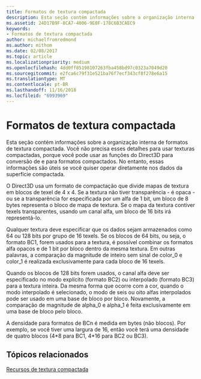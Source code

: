 ```yaml
---
title: Formatos de textura compactada
description: Esta seção contém informações sobre a organização interna de formatos de textura compactada.
ms.assetid: 24D17B9F-8CA7-4006-9E0F-178C6B3CAEC9
keywords:
- Formatos de textura compactada
author: michaelfromredmond
ms.author: mithom
ms.date: 02/08/2017
ms.topic: article
ms.localizationpriority: medium
ms.openlocfilehash: 4dd0ff85198107263fba458bd97c0323a7049d20
ms.sourcegitcommit: e2fca6c79f31e521ba76f7ecf343cf8f278e6a15
ms.translationtype: MT
ms.contentlocale: pt-BR
ms.lasthandoff: 11/16/2018
ms.locfileid: "6993969"
---
```

# <a name="compressed-texture-formats"></a>Formatos de textura compactada


Esta seção contém informações sobre a organização interna de formatos de textura compactada. Você não precisa esses detalhes para usar texturas compactadas, porque você pode usar as funções do Direct3D para conversão de e para formatos compactados. No entanto, essas informações são úteis se você quiser operar diretamente nos dados da superfície compactada.

O Direct3D usa um formato de compactação que divide mapas de textura em blocos de texel de 4 x 4. Se a textura não tiver transparência - é opaca - ou se a transparência for especificada por um alfa de 1 bit, um bloco de 8 bytes representa o bloco de mapa de textura. Se o mapa da textura contiver texels transparentes, usando um canal alfa, um bloco de 16 bits irá representá-lo.

Qualquer textura deve especificar que os dados sejam armazenados como 64 ou 128 bits por grupo de 16 texels. Se os blocos de 64 bits, ou seja, o formato BC1, forem usados para a textura, é possível combinar os formatos alfa opacos e de 1 bit por bloco dentro da mesma textura. Em outras palavras, a comparação da magnitude de inteiro sem sinal de color\_0 e color\_1 é realizada exclusivamente para cada bloco de 16 texels.

Quando os blocos de 128 bits forem usados, o canal alfa deve ser especificado no modo explícito (formato BC2) ou interpolado (formato BC3) para a textura inteira. Da mesma forma que ocorre com a cor, quando o modo interpolado é selecionado, o modo de seis ou oito alfas interpolados pode ser usado em uma base de bloco por bloco. Novamente, a comparação de magnitude de alpha\_0 e alpha\_1 é feita exclusivamente em uma base de bloco pelo bloco.

A densidade para formatos de BCn é medida em bytes (não blocos). Por exemplo, se você tiver uma largura de 16, então você terá uma densidade de quatro blocos (4\*8 para BC1, 4\*16 para BC2 ou BC3).

## <a name="span-idrelated-topicsspanrelated-topics"></a><span id="related-topics"></span>Tópicos relacionados


[Recursos de textura compactada](compressed-texture-resources.md)

 

 




